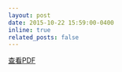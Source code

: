 ```yaml
---
layout: post
date: 2015-10-22 15:59:00-0400
inline: true
related_posts: false
---
```


[查看PDF](/assets/pdf/PI-BCI.pdf)
